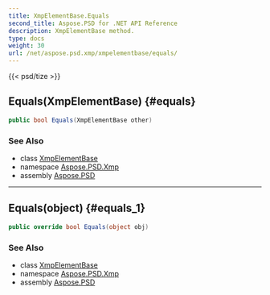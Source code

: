 ```yaml
---
title: XmpElementBase.Equals
second_title: Aspose.PSD for .NET API Reference
description: XmpElementBase method. 
type: docs
weight: 30
url: /net/aspose.psd.xmp/xmpelementbase/equals/
---
```

{{< psd/tize >}}
## Equals(XmpElementBase) {#equals}

```csharp
public bool Equals(XmpElementBase other)
```

### See Also

* class [XmpElementBase](../)
* namespace [Aspose.PSD.Xmp](../../xmpelementbase/)
* assembly [Aspose.PSD](../../../)

---

## Equals(object) {#equals_1}

```csharp
public override bool Equals(object obj)
```

### See Also

* class [XmpElementBase](../)
* namespace [Aspose.PSD.Xmp](../../xmpelementbase/)
* assembly [Aspose.PSD](../../../)


